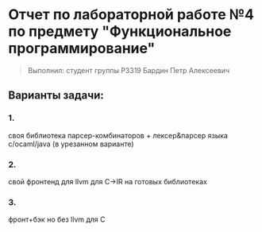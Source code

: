 # Отчет по лабораторной работе №4 по предмету "Функциональное программирование"

> Выполнил: студент группы P3319 Бардин Петр Алексеевич

## Варианты задачи:

### 1. 
своя библиотека парсер-комбинаторов +
лексер&парсер языка c/ocaml/java (в урезанном варианте)

### 2.
свой фронтенд для llvm для C->IR
на готовых библиотеках 

### 3. 
фронт+бэк но без llvm для С
